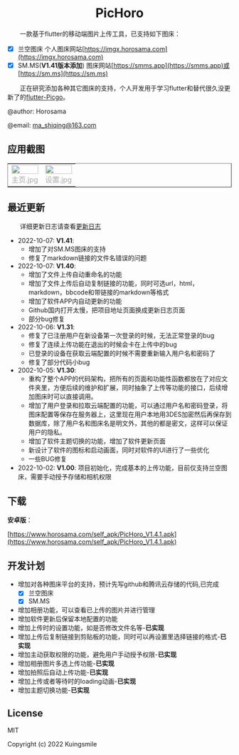 
<div align="center">
  <img src="http://imgx.horosama.com/admin_uploads/2022/10/2022_10_05_633d79e401694.png" alt="">
  <h1>PicHoro</h1>
</div>

&emsp;&emsp;一款基于flutter的移动端图片上传工具，已支持如下图床：  
- [x] 兰空图床 个人图床网站[https://imgx.horosama.com](https://imgx.horosama.com)
- [x] SM.MS(**V1.41版本添加**) 图床网站[https://smms.app](https://smms.app)或[https://sm.ms](https://sm.ms)

&emsp;&emsp;正在研究添加各种其它图床的支持，个人开发用于学习flutter和替代很久没更新了的[flutter-Picgo](https://github.com/PicGo/flutter-picgo)。

@author: Horosama

@email: ma_shiqing@163.com

## 应用截图

<table rules="none" align="center" border="none">
<tr border="none">
<td border="none">
<center>
<img src="http://imgx.horosama.com/admin_uploads/2022/10/2022_10_07_633f92429faf6.jpg" width="100%" />
<br/>
<font color="AAAAAA">主页.jpg</font>
</center>
</td>
<td border="none">
<center>
<img src="http://imgx.horosama.com/admin_uploads/2022/10/2022_10_07_633f9f49cf071.jpg" width="100%" />
<br/>
<font color="AAAAAA">设置.jpg</font>
</center>
</td>
</tr>
</table>

## 最近更新

  详细更新日志请查看[更新日志](https://github.com/Kuingsmile/PicHoro/blob/main/Version_update_log.md "更新日志")

- 2022-10-07: **V1.41**:
  - 增加了对SM.MS图床的支持
  - 修复了markdown链接的文件名错误的问题
- 2022-10-07: **V1.40**:
  - 增加了文件上传自动重命名的功能
  - 增加了文件上传后自动复制链接的功能，同时可选url，html，markdown，bbcode和带链接的markdown等格式
  - 增加了软件APP内自动更新的功能
  - Github国内打开太慢，把项目地址页面换成更新日志页面
  - 部分bug修复
- 2022-10-06: **V1.31**:
  - 修复了已注册用户在新设备第一次登录的时候，无法正常登录的bug
  - 修复了连续上传功能在退出的时候会卡在上传中的bug
  - 已登录的设备在获取云端配置的时候不需要重新输入用户名和密码了
  - 修复了部分代码小bug
- 2002-10-05: **V1.30**:
  - 重构了整个APP的代码架构，把所有的页面和功能性函数都放在了对应文件夹里，方便后续的维护和扩展，同时抽象了上传等功能的接口，后续增加图床时可以直接调用。
  - 增加了用户登录和拉取云端配置的功能，可以通过用户名和密码登录，将图床配置等保存在服务器上，这里现在用户本地用3DES加密然后再保存到数据库，除了用户名和图床名是明文外，其他的都是密文，这样可以保证用户的隐私。
  - 增加了软件主题切换的功能，增加了软件更新页面
  - 新设计了软件的图标和启动画面，同时对软件的UI进行了一些优化
  - 一些BUG修复
- 2022-10-02: **V1.00**: 项目初始化，完成基本的上传功能，目前仅支持兰空图床，需要手动授予存储和相机权限

## 下载

**安卓版**：

[https://www.horosama.com/self_apk/PicHoro_V1.4.1.apk](https://www.horosama.com/self_apk/PicHoro_V1.4.1.apk)

## 开发计划

- 增加对各种图床平台的支持，预计先写github和腾讯云存储的代码,已完成
  - [x] 兰空图床
  - [x] SM.MS
- 增加相册功能，可以查看已上传的图片并进行管理
- 增加软件更新后保留本地配置的功能
- 增加上传时的设置功能，如是否修改文件名等-**已实现**
- 增加上传后复制链接到剪贴板的功能，同时可以再设置里选择链接的格式-**已实现**
- 增加主动获取权限的功能，避免用户手动授予权限-**已实现**
- 增加相册图片多选上传功能-**已实现**
- 增加拍照后自动上传功能-**已实现**
- 增加上传或者等待时的loading动画-**已实现**
- 增加主题切换功能-**已实现**

## License

MIT

Copyright (c) 2022 Kuingsmile
